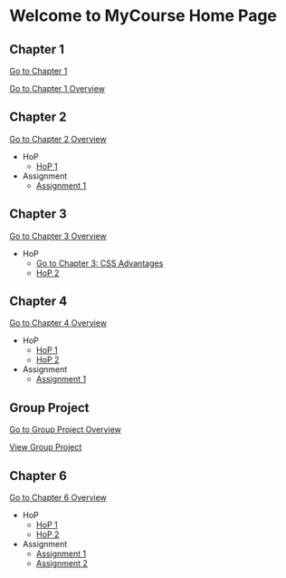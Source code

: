 <!DOCTYPE html>
<html lang="en">
<head>
  <meta charset="UTF-8">
  <title>MyCourse Home Page</title>
</head>
<body>
  <h1>Welcome to MyCourse Home Page</h1>

  <h2>Chapter 1</h2>
  <p><a href="chapter1/index.html">Go to Chapter 1</a></p>
  <p><a href="chapter1.html">Go to Chapter 1 Overview</a></p>

  <h2>Chapter 2</h2>
  <p><a href="chapter2.html">Go to Chapter 2 Overview</a></p>
  <ul>
    <li>HoP
      <ul>
        <li><a href="chapter2/hop1.html">HoP 1</a></li>
      </ul>
    </li>
    <li>Assignment
      <ul>
        <li><a href="chapter2/assignment1.html">Assignment 1</a></li>
      </ul>
    </li>
  </ul>

  <h2>Chapter 3</h2>
  <p><a href="chapter3.html">Go to Chapter 3 Overview</a></p>
  <ul>
    <li>HoP
      <ul>
        <li><a href="Ch3Assignment/advantage.html">Go to Chapter 3: CSS Advantages</a></li>
        <li><a href="chapter3/hop2.html">HoP 2</a></li>
      </ul>
    </li>
  </ul>

  <h2>Chapter 4</h2>
  <p><a href="chapter4.html">Go to Chapter 4 Overview</a></p>
  <ul>
    <li>HoP
      <ul>
        <li><a href="chapter4/hop1.html">HoP 1</a></li>
        <li><a href="chapter4/hop2.html">HoP 2</a></li>
      </ul>
    </li>
    <li>Assignment
      <ul>
        <li><a href="chapter4/assignment1.html">Assignment 1</a></li>
      </ul>
    </li>
  </ul>

  <h2>Group Project</h2>
  <p><a href="project.html">Go to Group Project Overview</a></p>
  <p><a href="project/index.html">View Group Project</a></p>

  <h2>Chapter 6</h2>
  <p><a href="chapter6.html">Go to Chapter 6 Overview</a></p>
  <ul>
    <li>HoP
      <ul>
        <li><a href="chapter6/hop1.html">HoP 1</a></li>
        <li><a href="chapter6/hop2.html">HoP 2</a></li>
      </ul>
    </li>
    <li>Assignment
      <ul>
        <li><a href="chapter6/assignment1.html">Assignment 1</a></li>
        <li><a href="chapter6/assignment2.html">Assignment 2</a></li>
      </ul>
    </li>
  </ul>
</body>
</html>
